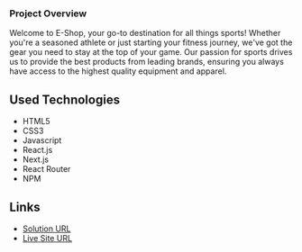 ### Project Overview

Welcome to E-Shop, your go-to destination for all things sports! Whether you're a seasoned athlete or just starting your fitness journey, we've got the gear you need to stay at the top of your game. Our passion for sports drives us to provide the best products from leading brands, ensuring you always have access to the highest quality equipment and apparel.

## Used Technologies

- HTML5
- CSS3
- Javascript
- React.js
- Next.js
- React Router
- NPM

## Links

- [Solution URL](https://github.com/levansarishvili/TBC-Academy-React)
- [Live Site URL](https://levansarishvili-tbcacademy.netlify.app/)
